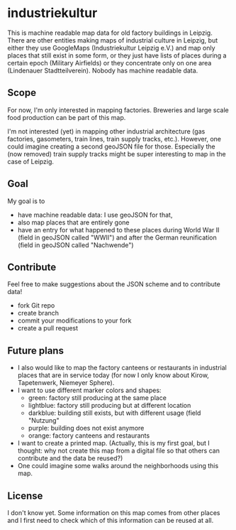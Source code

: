 # industriekultur

This is machine readable map data for old factory buildings in Leipzig.
There are other entities making maps of industrial culture in Leipzig,
but either they use GoogleMaps (Industriekultur Leipzig e.V.) and map
only places that still exist in some form, or they just have lists of
places during a certain epoch (Military Airfields) or they concentrate
only on one area (Lindenauer Stadtteilverein). Nobody has machine
readable data.

## Scope

For now, I'm only interested in mapping factories. Breweries and large
scale food production can be part of this map.

I'm not interested (yet) in mapping other industrial architecture (gas
factories, gasometers, train lines, train supply tracks, etc.). However,
one could imagine creating a second geoJSON file for those. Especially
the (now removed) train supply tracks might be super interesting to map
in the case of Leipzig.

## Goal

My goal is to

* have machine readable data: I use geoJSON for that,
* also map places that are entirely gone
* have an entry for what happened to these places during World War II
  (field in geoJSON called "WWII") and after the German reunification
  (field in geoJSON called "Nachwende")

## Contribute

Feel free to make suggestions about the JSON scheme and to contribute
data!

* fork Git repo
* create branch
* commit your modifications to your fork
* create a pull request

## Future plans

* I also would like to map the factory canteens or restaurants in
  industrial places that are in service today (for now I only know about
  Kirow, Tapetenwerk, Niemeyer Sphere).
* I want to use different marker colors and shapes:
  - green: factory still producing at the same place
  - lightblue: factory still producing but at different location
  - darkblue: building still exists, but with different usage (field
    "Nutzung"
  - purple: building does not exist anymore
  - orange: factory canteens and restaurants
* I want to create a printed map. (Actually, this is my first goal, but
  I thought: why not create this map from a digital file so that others
  can contribute and the data be reused?)
* One could imagine some walks around the neighborhoods using this map.

## License

I don't know yet. Some information on this map comes from other places
and I first need to check which of this information can be reused at
all.
